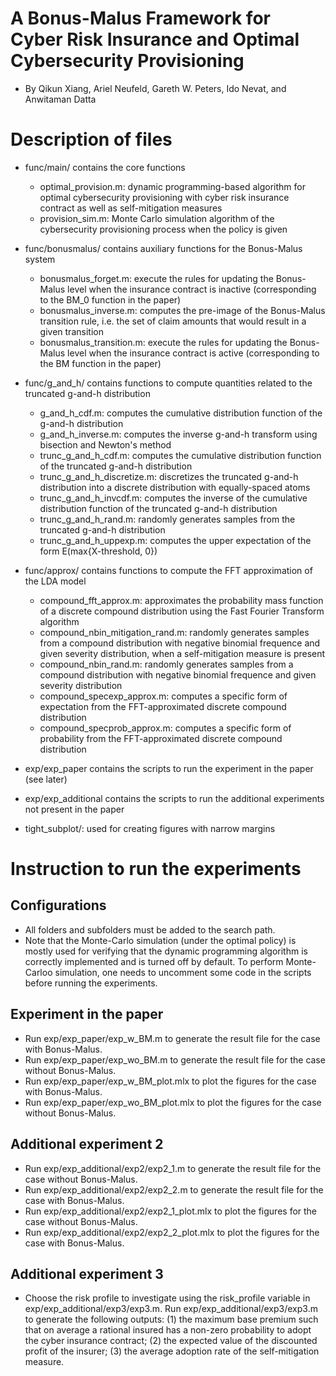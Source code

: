 # A Bonus-Malus Framework for Cyber Risk Insurance and Optimal Cybersecurity Provisioning

+ By Qikun Xiang, Ariel Neufeld, Gareth W. Peters, Ido Nevat, and Anwitaman Datta

# Description of files

+ func/main/          contains the core functions  
    - optimal_provision.m:             dynamic programming-based algorithm for optimal cybersecurity provisioning with cyber risk insurance contract as well as self-mitigation measures 
    - provision_sim.m:                 Monte Carlo simulation algorithm of the cybersecurity provisioning process when the policy is given 
    
+ func/bonusmalus/    contains auxiliary functions for the Bonus-Malus system
    - bonusmalus\_forget.m:             execute the rules for updating the Bonus-Malus level when the insurance contract is inactive (corresponding to the BM\_0 function in the paper)
    - bonusmalus\_inverse.m:            computes the pre-image of the Bonus-Malus transition rule, i.e. the set of claim amounts that would result in a given transition
    - bonusmalus\_transition.m:         execute the rules for updating the Bonus-Malus level when the insurance contract is active (corresponding to the BM function in the paper)

+ func/g\_and\_h/       contains functions to compute quantities related to the truncated g-and-h distribution
    - g\_and\_h\_cdf.m:                   computes the cumulative distribution function of the g-and-h distribution
    - g\_and\_h\_inverse.m:               computes the inverse g-and-h transform using bisection and Newton's method
    - trunc\_g\_and\_h\_cdf.m:             computes the cumulative distribution function of the truncated g-and-h distribution
    - trunc\_g\_and\_h\_discretize.m:      discretizes the truncated g-and-h distribution into a discrete distribution with equally-spaced atoms
    - trunc\_g\_and\_h\_invcdf.m:          computes the inverse of the cumulative distribution function of the truncated g-and-h distribution
    - trunc\_g\_and\_h\_rand.m:            randomly generates samples from the truncated g-and-h distribution
    - trunc\_g\_and\_h\_uppexp.m:          computes the upper expectation of the form E(max{X-threshold, 0})
    
+ func/approx/        contains functions to compute the FFT approximation of the LDA model
    - compound\_fft\_approx.m:           approximates the probability mass function of a discrete compound distribution using the Fast Fourier Transform algorithm
    - compound\_nbin\_mitigation\_rand.m:    randomly generates samples from a compound distribution with negative binomial frequence and given severity distribution, when a self-mitigation measure is present
    - compound\_nbin\_rand.m:            randomly generates samples from a compound distribution with negative binomial frequence and given severity distribution
    - compound\_specexp\_approx.m:       computes a specific form of expectation from the FFT-approximated discrete compound distribution
    - compound\_specprob\_approx.m:      computes a specific form of probability from the FFT-approximated discrete compound distribution

+ exp/exp\_paper                contains the scripts to run the experiment in the paper (see later)

+ exp/exp\_additional			contains the scripts to run the additional experiments not present in the paper

+ tight\_subplot/:     used for creating figures with narrow margins

# Instruction to run the experiments
## Configurations

+ All folders and subfolders must be added to the search path. 
+ Note that the Monte-Carlo simulation (under the optimal policy) is mostly used for verifying that the dynamic programming algorithm is correctly implemented and is turned off by default. To perform Monte-Carloo simulation, one needs to uncomment some code in the scripts before running the experiments. 


## Experiment in the paper

+ Run exp/exp\_paper/exp\_w\_BM.m to generate the result file for the case with Bonus-Malus.
+ Run exp/exp\_paper/exp\_wo\_BM.m to generate the result file for the case without Bonus-Malus.
+ Run exp/exp\_paper/exp\_w\_BM\_plot.mlx to plot the figures for the case with Bonus-Malus.
+ Run exp/exp\_paper/exp\_wo\_BM\_plot.mlx to plot the figures for the case without Bonus-Malus.

## Additional experiment 2

+ Run exp/exp\_additional/exp2/exp2\_1.m to generate the result file for the case without Bonus-Malus.
+ Run exp/exp\_additional/exp2/exp2\_2.m to generate the result file for the case with Bonus-Malus.
+ Run exp/exp\_additional/exp2/exp2\_1\_plot.mlx to plot the figures for the case without Bonus-Malus.
+ Run exp/exp\_additional/exp2/exp2\_2\_plot.mlx to plot the figures for the case with Bonus-Malus.

## Additional experiment 3

+ Choose the risk profile to investigate using the risk\_profile variable in exp/exp\_additional/exp3/exp3.m. Run exp/exp\_additional/exp3/exp3.m to generate the following outputs: (1) the maximum base premium such that on average a rational insured has a non-zero probability to adopt the cyber insurance contract; (2) the expected value of the discounted profit of the insurer; (3) the average adoption rate of the self-mitigation measure.
